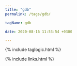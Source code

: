 ```yaml
---
title: "gdb"
permalink: /tags/gdb/

tagName: gdb

date: 2020-08-16 11:53:54 +0300

---
```


{% include taglogic.html %}

{% include links.html %}
